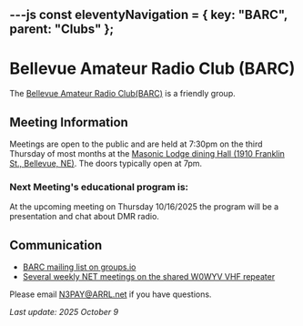 ---js
const eleventyNavigation = {
	key: "BARC",
	parent: "Clubs"
};
---
# Bellevue Amateur Radio Club (BARC)

The
[Bellevue Amateur Radio Club(BARC)](http://www.bellevuearc.org/) is a friendly group.

## Meeting Information

Meetings are open to the public and are held at 7:30pm on the third Thursday of most months at the [Masonic Lodge dining Hall (1910 Franklin St., Bellevue, NE)](https://maps.app.goo.gl/Vwvxk5JajsqdLVGeA).  The doors typically open at 7pm.

### Next Meeting's educational program is:

At the upcoming meeting on  Thursday 10/16/2025 the program will be a presentation and chat about DMR radio.


## Communication

- [BARC mailing list on groups.io](https://groups.io/g/BellevueARC)
- [Several weekly NET meetings on the shared W0WYV VHF repeater](https://n3pay.net/blog/NETs2025Sept/)

Please email N3PAY@ARRL.net if you have questions.

*Last update: 2025 October 9*

